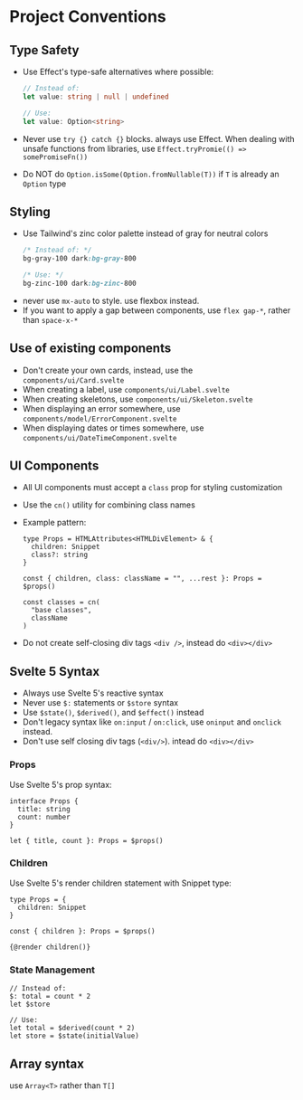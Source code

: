 # Project Conventions

## Type Safety

- Use Effect's type-safe alternatives where possible:

  ```typescript
  // Instead of:
  let value: string | null | undefined

  // Use:
  let value: Option<string>
  ```

- Never use `try {} catch {}` blocks. always use Effect. When dealing with unsafe functions from libraries, use `Effect.tryPromie(() => somePromiseFn())`

- Do NOT do `Option.isSome(Option.fromNullable(T))` if `T` is already an `Option` type

## Styling

- Use Tailwind's zinc color palette instead of gray for neutral colors
  ```css
  /* Instead of: */
  bg-gray-100 dark:bg-gray-800

  /* Use: */
  bg-zinc-100 dark:bg-zinc-800
  ```
- never use `mx-auto` to style. use flexbox instead.
- If you want to apply a gap between components, use `flex gap-*`, rather than `space-x-*`

## Use of existing components

- Don't create your own cards, instead, use the `components/ui/Card.svelte`
- When creating a label, use `components/ui/Label.svelte`
- When creating skeletons, use `components/ui/Skeleton.svelte`
- When displaying an error somewhere, use `components/model/ErrorComponent.svelte`
- When displaying dates or times somewhere, use `components/ui/DateTimeComponent.svelte`

## UI Components

- All UI components must accept a `class` prop for styling customization

- Use the `cn()` utility for combining class names

- Example pattern:

  ```svelte
  type Props = HTMLAttributes<HTMLDivElement> & {
    children: Snippet
    class?: string
  }

  const { children, class: className = "", ...rest }: Props = $props()

  const classes = cn(
    "base classes",
    className
  )
  ```

- Do not create self-closing div tags `<div />`, instead do `<div></div>`

## Svelte 5 Syntax

- Always use Svelte 5's reactive syntax
- Never use `$:` statements or `$store` syntax
- Use `$state()`, `$derived()`, and `$effect()` instead
- Don't legacy syntax like `on:input` / `on:click`, use `oninput` and `onclick` instead.
- Don't use self closing div tags (`<div/>`). intead do `<div></div>`

### Props

Use Svelte 5's prop syntax:

```svelte
interface Props {
  title: string
  count: number
}

let { title, count }: Props = $props()
```

### Children

Use Svelte 5's render children statement with Snippet type:

```svelte
type Props = {
  children: Snippet
}

const { children }: Props = $props()

{@render children()}
```

### State Management

```svelte
// Instead of:
$: total = count * 2
let $store

// Use:
let total = $derived(count * 2)
let store = $state(initialValue)
```

## Array syntax

use `Array<T>` rather than `T[]`
